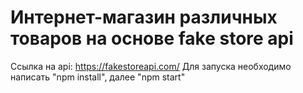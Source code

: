 # Интернет-магазин различных товаров на основе fake store api

Ссылка на api: https://fakestoreapi.com/
Для запуска необходимо написать "npm install", далее "npm start"
